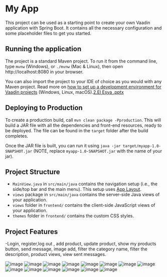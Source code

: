 # My App

This project can be used as a starting point to create your own Vaadin application with Spring Boot.
It contains all the necessary configuration and some placeholder files to get you started.

## Running the application
The project is a standard Maven project. To run it from the command line,
type `mvnw` (Windows), or `./mvnw` (Mac & Linux), then open
http://localhost:8080 in your browser.

You can also import the project to your IDE of choice as you would with any
Maven project. Read more on [how to set up a development environment for
Vaadin projects](https://vaadin.com/docs/latest/guide/install) (Windows, Linux, macOS).[2.El Eşya .pptx](https://github.com/Malibuyukbudak/UsedSales/files/6834429/2.El.Esya.pptx)


## Deploying to Production
To create a production build, call `mvn clean package -Pproduction`.
This will build a JAR file with all the dependencies and front-end resources,
ready to be deployed. The file can be found in the `target` folder after the build completes.

Once the JAR file is built, you can run it using
`java -jar target/myapp-1.0-SNAPSHOT.jar` (NOTE, replace 
`myapp-1.0-SNAPSHOT.jar` with the name of your jar).

## Project Structure

- `MainView.java` in `src/main/java` contains the navigation setup (i.e., the 
  side/top bar and the main menu). This setup uses 
  [App Layout](https://vaadin.com/components/vaadin-app-layout).
- `views` package in `src/main/java` contains the server-side Java views of your application.
- `views` folder in `frontend/` contains the client-side JavaScript views of your application.
- `themes` folder in `frontend/`  contains the custom CSS styles.

## Project Features

-Login, register,log out , add product, update product, show my products button, send message, 
image add, filter the category name, filter the description, product views, view sent messages.


![image](https://user-images.githubusercontent.com/49368808/126031525-d8d26879-438c-49bc-be88-0940ce46313d.png)
![image](https://user-images.githubusercontent.com/49368808/126031529-30c2cdcc-1603-45fa-8371-14371cfcd460.png)
![image](https://user-images.githubusercontent.com/49368808/126031534-b550ea69-581e-40ca-a54d-67e9571165a1.png)
![image](https://user-images.githubusercontent.com/49368808/126031537-0869349e-0017-481b-9a66-87329317b416.png)
![image](https://user-images.githubusercontent.com/49368808/126031601-d399b50e-a452-4cee-97db-60c164f40303.png)
![image](https://user-images.githubusercontent.com/49368808/126031608-3119b992-8232-4b4d-8662-2d6ee268b7fe.png)
![image](https://user-images.githubusercontent.com/49368808/126031619-f81faec8-9a70-4ed9-808a-f26342155450.png)
![image](https://user-images.githubusercontent.com/49368808/126031627-43efbd7c-a49d-4921-9be9-c94af21107dc.png)
![image](https://user-images.githubusercontent.com/49368808/126031631-9430ba33-53f9-4725-b977-23a2d9c715e5.png)
![image](https://user-images.githubusercontent.com/49368808/126031632-62332d74-17c1-4327-b2f9-4cf414cf38a2.png)
![image](https://user-images.githubusercontent.com/49368808/126031634-943df829-6731-4baa-bd9e-b0ccd70e8949.png)
![image](https://user-images.githubusercontent.com/49368808/126031638-b3b0ecfb-4386-4366-97e9-3fb96910a89f.png)
![image](https://user-images.githubusercontent.com/49368808/126031639-df07a435-531e-480a-a5fe-29b17f8ffe91.png)
![image](https://user-images.githubusercontent.com/49368808/126031640-e79847b9-014c-4cca-9cd0-a9365e0d82b1.png)











